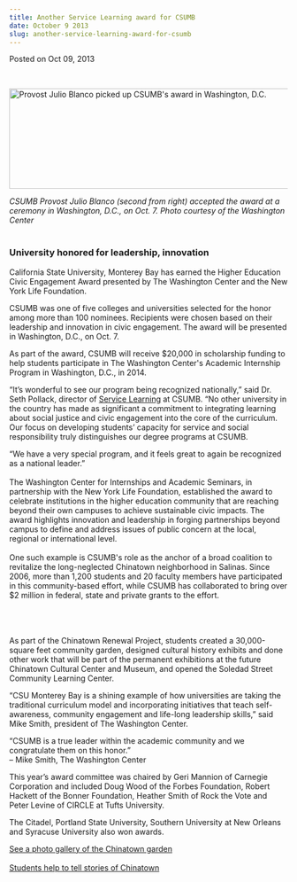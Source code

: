 ```yaml
---
title: Another Service Learning award for CSUMB
date: October 9 2013
slug: another-service-learning-award-for-csumb
---
```


 



<span class="date">Posted on Oct 09, 2013    </span>
<p>&#xA0;</p>
<p><img alt="Provost Julio Blanco picked up CSUMB&apos;s award in Washington, D.C." src="https://news.csumb.edu/sites/default/files/65/attachments/news/images/dr._blanco_at_awards_ceremony.jpg" style="width:525px; height:181px"/></p>
<p class="small"><em>CSUMB Provost Julio Blanco (second from right)
accepted the award at a ceremony in Washington, D.C., on Oct. 7.
Photo courtesy of the Washington Center</em><br>
&#xA0;</br></p>
<h3>University honored for leadership, innovation</h3>
<p>California State University, Monterey Bay has earned the Higher
Education Civic Engagement Award presented by The Washington Center
and the New York Life Foundation.</p>
<p>CSUMB was one of five colleges and universities selected for the
honor among more than 100 nominees. Recipients were chosen based on
their leadership and innovation in civic engagement. The award will
be presented in Washington, D.C., on Oct. 7.</p>
<p>As part of the award, CSUMB will receive $20,000 in scholarship
funding to help students participate in The Washington Center&apos;s
Academic Internship Program in Washington, D.C., in 2014.</p>
<p>&#x201C;It&#x2019;s wonderful to see our program being recognized nationally,&#x201D;
said Dr. Seth Pollack, director of <a href="https://service.csumb.edu/" rel="nofollow">Service Learning</a> at
CSUMB. &#x201C;No other university in the country has made as significant
a commitment to integrating learning about social justice and civic
engagement into the core of the curriculum. Our focus on developing
students&#x2019; capacity for service and social responsibility truly
distinguishes our degree programs at CSUMB.</p>
<p>&#x201C;We have a very special program, and it feels great to again be
recognized as a national leader.&#x201D;<br>
<br>
The Washington Center for Internships and Academic Seminars, in
partnership with the New York Life Foundation, established the
award to celebrate institutions in the higher education community
that are reaching beyond their own campuses to achieve sustainable
civic impacts. The award highlights innovation and leadership in
forging partnerships beyond campus to define and address issues of
public concern at the local, regional or international level.<br>
<br>
One such example is CSUMB&apos;s role as the anchor of a broad coalition
to revitalize the long-neglected Chinatown neighborhood in Salinas.
Since 2006, more than 1,200 students and 20 faculty members have
participated in this community-based effort, while CSUMB has
collaborated to bring over $2 million in federal, state and private
grants to the effort.</br></br></br></br></p>
<p>As part of the Chinatown Renewal Project, students created a
30,000-square feet community garden, designed cultural history
exhibits and done other work that will be part of the permanent
exhibitions at the future Chinatown Cultural Center and Museum, and
opened the Soledad Street Community Learning Center.</p>
<p>&#x201C;CSU Monterey Bay is a shining example of how universities are
taking the traditional curriculum model and incorporating
initiatives that teach self-awareness, community engagement and
life-long leadership skills,&#x201D; said Mike Smith, president of The
Washington Center.</p>
<p class="pullquote">&#x201C;CSUMB is a true leader within the academic
community and we congratulate them on this honor.&#x201D;<br>
&#x2013; Mike Smith, The Washington Center</br></p>
<p>This year&#x2019;s award committee was chaired by Geri Mannion of
Carnegie Corporation and included Doug Wood of the Forbes
Foundation, Robert Hackett of the Bonner Foundation, Heather Smith
of Rock the Vote and Peter Levine of CIRCLE at Tufts
University.</p>
<p>The Citadel, Portland State University, Southern University at
New Orleans and Syracuse University also won awards.</p>
<p><a href="https://csumb.edu/gallery/chinatown-garden" rel="nofollow">See a photo gallery of the Chinatown garden</a><br>
<br>
<a href="../5/students-help-tell-stories-chinatown.html" rel="nofollow">Students help to tell stories of Chinatown</a></br></br></p>





 
